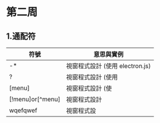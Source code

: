 # 第二周
## 1.通配符
符號           |  意思與實例
---------------|----------------------------
-*          | 視窗程式設計 (使用 electron.js)
?              | 視窗程式設計 (使用 
[menu]         | 視窗程式設計 (使
[!menu]or[^menu]   | 視窗程式設計
wqefqwef   | 視窗程式設

